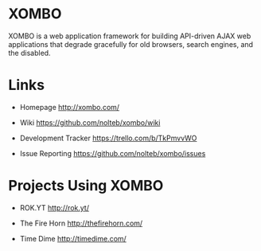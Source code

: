 XOMBO
=====

XOMBO is a web application framework for building API-driven AJAX web applications that degrade gracefully for old browsers, search engines, and the disabled.

Links
=====

* Homepage	http://xombo.com/

* Wiki	https://github.com/nolteb/xombo/wiki

* Development Tracker	https://trello.com/b/TkPmvvWO

* Issue Reporting	https://github.com/nolteb/xombo/issues

Projects Using XOMBO
====================

* ROK.YT	http://rok.yt/

* The Fire Horn http://thefirehorn.com/

* Time Dime	http://timedime.com/
